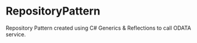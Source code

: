 RepositoryPattern
=================

Repository Pattern created using C# Generics &amp; Reflections to call ODATA service.  
